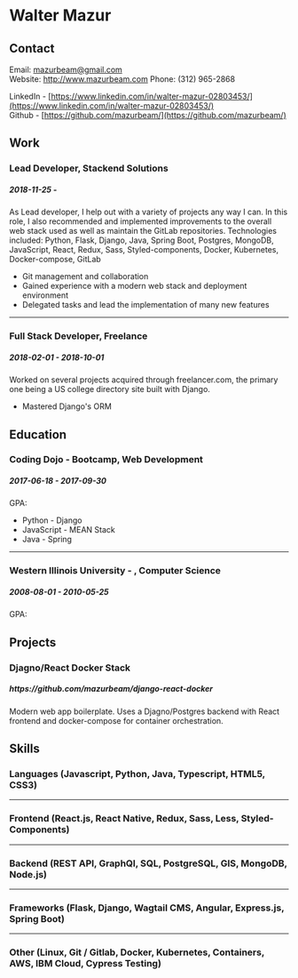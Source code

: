 
# Walter Mazur

## Contact

Email: [mazurbeam@gmail.com](mailto:mazurbeam@gmail.com)  
Website: http://www.mazurbeam.com
Phone: (312) 965-2868

LinkedIn - [https://www.linkedin.com/in/walter-mazur-02803453/](https://www.linkedin.com/in/walter-mazur-02803453/)  
Github - [https://github.com/mazurbeam/](https://github.com/mazurbeam/)  


## Work

### Lead Developer, Stackend Solutions
##### 2018-11-25 - 
As Lead developer, I help out with a variety of projects any way I can.  In this role, I also recommended and implemented improvements to the overall web stack used as well as maintain the GitLab repositories. Technologies included: Python, Flask, Django, Java, Spring Boot, Postgres, MongoDB, JavaScript, React, Redux, Sass, Styled-components, Docker, Kubernetes, Docker-compose, GitLab
* Git management and collaboration
* Gained experience with a modern web stack and deployment environment
* Delegated tasks and lead the implementation of many new features

---
### Full Stack Developer, Freelance
##### 2018-02-01 - 2018-10-01
Worked on several projects acquired through freelancer.com, the primary one being a US college directory site built with Django.
* Mastered Django&#39;s ORM


## Education

### Coding Dojo - Bootcamp, Web Development
##### 2017-06-18 - 2017-09-30

GPA: 
* Python - Django
* JavaScript - MEAN Stack
* Java - Spring

---
### Western Illinois University - , Computer Science
##### 2008-08-01 - 2010-05-25

GPA: 


## Projects

### Djagno&#x2F;React Docker Stack
##### https:&#x2F;&#x2F;github.com&#x2F;mazurbeam&#x2F;django-react-docker

Modern web app boilerplate. Uses a Djagno&#x2F;Postgres backend with React frontend and docker-compose for container orchestration.


## Skills

### Languages (Javascript, Python, Java, Typescript, HTML5, CSS3)

---
### Frontend (React.js, React Native, Redux, Sass, Less, Styled-Components)

---
### Backend (REST API, GraphQl, SQL, PostgreSQL, GIS, MongoDB, Node.js)

---
### Frameworks (Flask, Django, Wagtail CMS, Angular, Express.js, Spring Boot)

---
### Other (Linux, Git &#x2F; Gitlab, Docker, Kubernetes, Containers, AWS, IBM Cloud, Cypress Testing)




